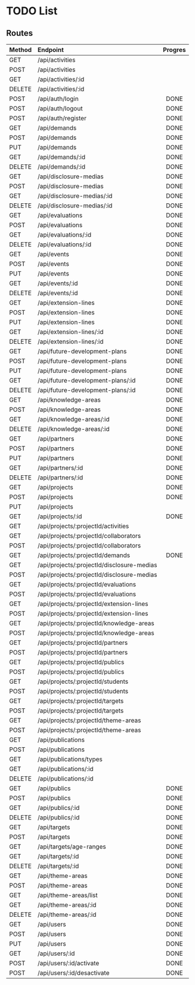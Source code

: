 # TODO List

## Routes

| Method           | Endpoint                                   | Progres     |
|:-----------------|:-------------------------------------------|:-----------:|
| GET              | /api/activities                            |             |
| POST             | /api/activities                            |             |
| GET              | /api/activities/:id                        |             |
| DELETE           | /api/activities/:id                        |             |
| POST             | /api/auth/login                            | DONE        |
| POST             | /api/auth/logout                           | DONE        |
| POST             | /api/auth/register                         | DONE        |
| GET              | /api/demands                               | DONE        |
| POST             | /api/demands                               | DONE        |
| PUT              | /api/demands                               | DONE        |
| GET              | /api/demands/:id                           | DONE        |
| DELETE           | /api/demands/:id                           | DONE        |
| GET              | /api/disclosure-medias                     | DONE        |
| POST             | /api/disclosure-medias                     | DONE        |
| GET              | /api/disclosure-medias/:id                 | DONE        |
| DELETE           | /api/disclosure-medias/:id                 | DONE        |
| GET              | /api/evaluations                           | DONE        |
| POST             | /api/evaluations                           | DONE        |
| GET              | /api/evaluations/:id                       | DONE        |
| DELETE           | /api/evaluations/:id                       | DONE        |
| GET              | /api/events                                | DONE        |
| POST             | /api/events                                | DONE        |
| PUT              | /api/events                                | DONE        |
| GET              | /api/events/:id                            | DONE        |
| DELETE           | /api/events/:id                            | DONE        |
| GET              | /api/extension-lines                       | DONE        |
| POST             | /api/extension-lines                       | DONE        |
| PUT              | /api/extension-lines                       | DONE        |
| GET              | /api/extension-lines/:id                   | DONE        |
| DELETE           | /api/extension-lines/:id                   | DONE        |
| GET              | /api/future-development-plans              | DONE        |
| POST             | /api/future-development-plans              | DONE        |
| PUT              | /api/future-development-plans              | DONE        |
| GET              | /api/future-development-plans/:id          | DONE        |
| DELETE           | /api/future-development-plans/:id          | DONE        |
| GET              | /api/knowledge-areas                       | DONE        |
| POST             | /api/knowledge-areas                       | DONE        |
| GET              | /api/knowledge-areas/:id                   | DONE        |
| DELETE           | /api/knowledge-areas/:id                   | DONE        |
| GET              | /api/partners                              | DONE        |
| POST             | /api/partners                              | DONE        |
| PUT              | /api/partners                              | DONE        |
| GET              | /api/partners/:id                          | DONE        |
| DELETE           | /api/partners/:id                          | DONE        |
| GET              | /api/projects                              | DONE        |
| POST             | /api/projects                              | DONE        |
| PUT              | /api/projects                              |             |
| GET              | /api/projects/:id                          | DONE        |
| GET              | /api/projects/:projectId/activities        |             |
| GET              | /api/projects/:projectId/collaborators     |             |
| POST             | /api/projects/:projectId/collaborators     |             |
| GET              | /api/projects/:projectId/demands           | DONE        |
| GET              | /api/projects/:projectId/disclosure-medias |             |
| POST             | /api/projects/:projectId/disclosure-medias |             |
| GET              | /api/projects/:projectId/evaluations       |             |
| POST             | /api/projects/:projectId/evaluations       |             |
| GET              | /api/projects/:projectId/extension-lines   |             |
| POST             | /api/projects/:projectId/extension-lines   |             |
| GET              | /api/projects/:projectId/knowledge-areas   |             |
| POST             | /api/projects/:projectId/knowledge-areas   |             |
| GET              | /api/projects/:projectId/partners          |             |
| POST             | /api/projects/:projectId/partners          |             |
| GET              | /api/projects/:projectId/publics           |             |
| POST             | /api/projects/:projectId/publics           |             |
| GET              | /api/projects/:projectId/students          |             |
| POST             | /api/projects/:projectId/students          |             |
| GET              | /api/projects/:projectId/targets           |             |
| POST             | /api/projects/:projectId/targets           |             |
| GET              | /api/projects/:projectId/theme-areas       |             |
| POST             | /api/projects/:projectId/theme-areas       |             |
| GET              | /api/publications                          |             |
| POST             | /api/publications                          |             |
| GET              | /api/publications/types                    |             |
| GET              | /api/publications/:id                      |             |
| DELETE           | /api/publications/:id                      |             |
| GET              | /api/publics                               | DONE        |
| POST             | /api/publics                               | DONE        |
| GET              | /api/publics/:id                           | DONE        |
| DELETE           | /api/publics/:id                           | DONE        |
| GET              | /api/targets                               | DONE        |
| POST             | /api/targets                               | DONE        |
| GET              | /api/targets/age-ranges                    | DONE        |
| GET              | /api/targets/:id                           | DONE        |
| DELETE           | /api/targets/:id                           | DONE        |
| GET              | /api/theme-areas                           | DONE        |
| POST             | /api/theme-areas                           | DONE        |
| GET              | /api/theme-areas/list                      | DONE        |
| GET              | /api/theme-areas/:id                       | DONE        |
| DELETE           | /api/theme-areas/:id                       | DONE        |
| GET              | /api/users                                 | DONE        |
| POST             | /api/users                                 | DONE        |
| PUT              | /api/users                                 | DONE        |
| GET              | /api/users/:id                             | DONE        |
| POST             | /api/users/:id/activate                    | DONE        |
| POST             | /api/users/:id/desactivate                 | DONE        |
